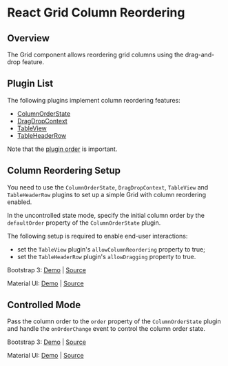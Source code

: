 # React Grid Column Reordering

## Overview

The Grid component allows reordering grid columns using the drag-and-drop feature.

## Plugin List

The following plugins implement column reordering features:
- [ColumnOrderState](../reference/column-order-state.md)
- [DragDropContext](../reference/drag-drop-context.md)
- [TableView](../reference/table-view.md)
- [TableHeaderRow](../reference/table-header-row.md)

Note that the [plugin order](../README.md#plugin-order) is important.

## Column Reordering Setup

You need to use the `ColumnOrderState`, `DragDropContext`, `TableView` and `TableHeaderRow` plugins to set up a simple Grid with column reordering enabled.

In the uncontrolled state mode, specify the initial column order by the `defaultOrder` property of the `ColumnOrderState` plugin.

The following setup is required to enable end-user interactions:
- set the `TableView` plugin's `allowColumnReordering` property to true;
- set the `TableHeaderRow` plugin's `allowDragging` property to true.

Bootstrap 3:
[Demo](http://devexpress.github.io/devextreme-reactive/react/grid/demos/#/bootstrap3/column-reordering/uncontrolled) |
[Source](https://github.com/DevExpress/devextreme-reactive/tree/master/packages/dx-react-demos/src/bootstrap3/column-reordering/uncontrolled.jsx)

Material UI:
[Demo](http://devexpress.github.io/devextreme-reactive/react/grid/demos/#/material-ui/column-reordering/uncontrolled) |
[Source](https://github.com/DevExpress/devextreme-reactive/tree/master/packages/dx-react-demos/src/material-ui/column-reordering/uncontrolled.jsx)

## Controlled Mode

Pass the column order to the `order` property of the `ColumnOrderState` plugin and handle the `onOrderChange` event to control the column order state.

Bootstrap 3:
[Demo](http://devexpress.github.io/devextreme-reactive/react/grid/demos/#/bootstrap3/column-reordering/controlled) |
[Source](https://github.com/DevExpress/devextreme-reactive/tree/master/packages/dx-react-demos/src/bootstrap3/column-reordering/controlled.jsx)

Material UI:
[Demo](http://devexpress.github.io/devextreme-reactive/react/grid/demos/#/material-ui/column-reordering/controlled) |
[Source](https://github.com/DevExpress/devextreme-reactive/tree/master/packages/dx-react-demos/src/material-ui/column-reordering/controlled.jsx)

